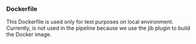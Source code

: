 ### Dockerfile

This Dockerfile is used only for test purposes on local environment. Currently, is not used in the pipeline because we use the jib plugin to build the Docker image.